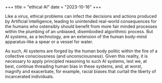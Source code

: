 +++
title = "ethical AI"
date = "2023-10-16"
+++

Like a virus, ethical problems can infect the decisions and actions produced by Artificial Intelligence, leading to unintended real-world consequences for the humans who ostensibly should benefit from more fair minded processes within the plumbing of an unbiased, disembodied algorithmic process. But AI systems, as a technology, are an extension of the human body-mind apparatus–like a spear or a vessel for water. 

As such, AI systems are forged by the human body politic within the fire of a collective consciousness (and unconsciousness). Given this reality, it is necessary to apply principled reasoning to such AI systems, lest we, at best, continue threading human bias in these systems, and, at worst, magnify and exacerbate, for example, racial biases that curtail the liberty of incarcerated individuals. 